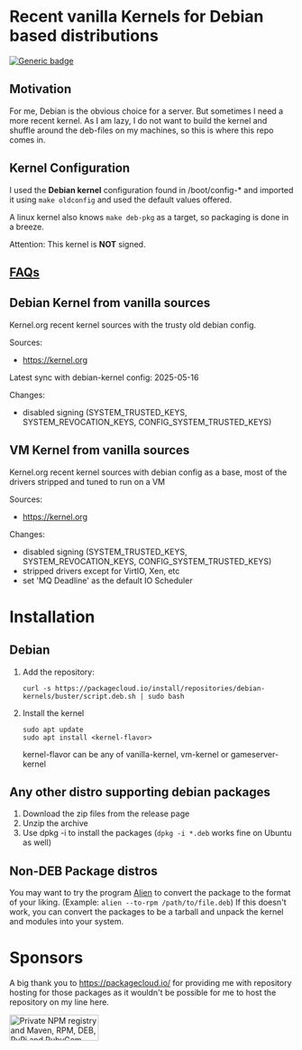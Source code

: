 # Recent vanilla Kernels for Debian based distributions

[![Generic badge](https://img.shields.io/badge/deb-packagecloud.io-844fec.svg)](https://packagecloud.io/debian-kernels/buster)


## Motivation

For me, Debian is the obvious choice for a server. But sometimes I need a more
recent kernel. As I am lazy, I do not want to build the kernel and shuffle 
around the deb-files on my machines, so this is where this repo comes in.

## Kernel Configuration

I used the **Debian kernel** configuration found in /boot/config-* and imported 
it using `make oldconfig` and used the default values offered.

A linux kernel also knows `make deb-pkg` as a target, so packaging is done in 
a breeze.

Attention: This kernel is **NOT** signed.

## [FAQs](https://toeirei.github.io/kernel-deb/faq/)

## Debian Kernel from vanilla sources

Kernel.org recent kernel sources with the trusty old debian config.

Sources: 
- https://kernel.org

Latest sync with debian-kernel config: 2025-05-16

Changes:
 - disabled signing (SYSTEM_TRUSTED_KEYS, SYSTEM_REVOCATION_KEYS, CONFIG_SYSTEM_TRUSTED_KEYS)

## VM Kernel from vanilla sources

Kernel.org recent kernel sources with debian config as a base, most of
the drivers stripped and tuned to run on a VM

Sources:
 - https://kernel.org

Changes:
 - disabled signing (SYSTEM_TRUSTED_KEYS, SYSTEM_REVOCATION_KEYS, CONFIG_SYSTEM_TRUSTED_KEYS)
 - stripped drivers except for VirtIO, Xen, etc
 - set 'MQ Deadline' as the default IO Scheduler 

# Installation

## Debian 

1. Add the repository:
   ```
   curl -s https://packagecloud.io/install/repositories/debian-kernels/buster/script.deb.sh | sudo bash
   ```

2. Install the kernel
   ```
   sudo apt update
   sudo apt install <kernel-flavor>
   ```
   kernel-flavor can be any of vanilla-kernel, vm-kernel or gameserver-kernel


## Any other distro supporting debian packages

1. Download the zip files from the release page
2. Unzip the archive
3. Use dpkg -i to install the packages (`dpkg -i *.deb` works fine on Ubuntu as well)

## Non-DEB Package distros

You may want to try the program [Alien](https://sourceforge.net/projects/alien-pkg-convert/) to convert the package to the format of your liking.
(Example: `alien --to-rpm /path/to/file.deb`)
If this doesn't work, you can convert the packages to be a tarball and unpack the kernel and modules into your system.

# Sponsors
A big thank you to https://packagecloud.io/ for providing me with repository hosting for those packages as it wouldn't be possible for me to host the repository on my line here.

<a href="https://packagecloud.io/"><img height="46" width="158" alt="Private NPM registry and Maven, RPM, DEB, PyPi and RubyGem Repository · packagecloud" src="https://packagecloud.io/images/packagecloud-badge.png" /></a>
